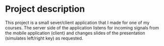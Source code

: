 # Project description
This project is a small sever/client application that I made for one of my courses. 
The server side of the application listens for incoming signals from the mobile application (client)
and changes slides of the presentation (simulates left/right key) as requested.

